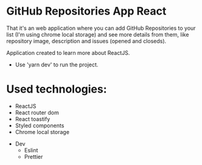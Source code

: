 # GitHub Repositories App React

That it's an web application where you can add GitHub Repositories to your list (I'm using chrome local storage) and see more details from them, like repository image, description and issues (opened and closeds).

Application created to learn more about ReactJS.

* Use 'yarn dev' to run the project.

# Used technologies:
  - ReactJS
  - React router dom
  - React toastify
  - Styled components     
  - Chrome local storage
  
  * Dev
    - Eslint
    - Prettier
